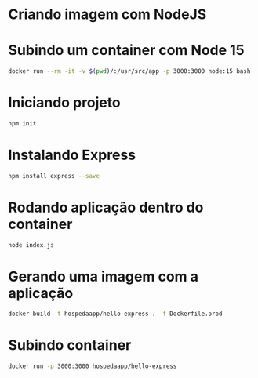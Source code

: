 # Criando imagem com NodeJS

# Subindo um container com Node 15
```sh
docker run --rm -it -v $(pwd)/:/usr/src/app -p 3000:3000 node:15 bash
```

# Iniciando projeto
```sh
npm init
```

# Instalando Express
```sh
npm install express --save
```

# Rodando aplicação dentro do container
```sh
node index.js
```

# Gerando uma imagem com a aplicação
```sh
docker build -t hospedaapp/hello-express . -f Dockerfile.prod
```

# Subindo container
```sh
docker run -p 3000:3000 hospedaapp/hello-express
```